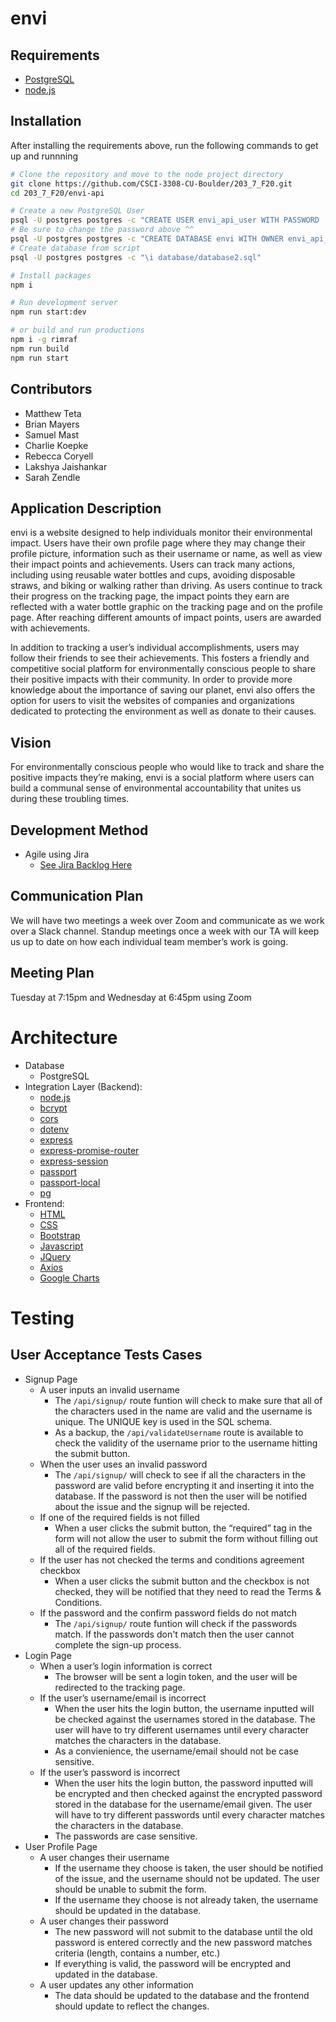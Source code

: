 # envi

## Requirements

- [PostgreSQL](https://www.postgresql.org/download/)
- [node.js](https://nodejs.org/en/)

## Installation

After installing the requirements above, run the following commands to get up and runnning

```sh
# Clone the repository and move to the node project directory
git clone https://github.com/CSCI-3308-CU-Boulder/203_7_F20.git
cd 203_7_F20/envi-api

# Create a new PostgreSQL User
psql -U postgres postgres -c "CREATE USER envi_api_user WITH PASSWORD 'password';"
# Be sure to change the password above ^^
psql -U postgres postgres -c "CREATE DATABASE envi WITH OWNER envi_api_user;"
# Create database from script
psql -U postgres postgres -c "\i database/database2.sql"

# Install packages
npm i

# Run development server
npm run start:dev

# or build and run productions
npm i -g rimraf
npm run build
npm run start
```

## Contributors

- Matthew Teta
- Brian Mayers
- Samuel Mast
- Charlie Koepke
- Rebecca Coryell
- Lakshya Jaishankar
- Sarah Zendle

## Application Description

envi is a website designed to help individuals monitor their environmental impact. Users have their own profile page where they may change their profile picture, information such as their username or name, as well as view their impact points and achievements. Users can track many actions, including using reusable water bottles and cups, avoiding disposable straws, and biking or walking rather than driving. As users continue to track their progress on the tracking page, the impact points they earn are reflected with a water bottle graphic on the tracking page and on the profile page. After reaching different amounts of impact points, users are awarded with achievements. 

In addition to tracking a user’s individual accomplishments, users may follow their friends to see their achievements. This fosters a friendly and competitive social platform for environmentally conscious people to share their positive impacts with their community. In order to provide more knowledge about the importance of saving our planet, envi also offers the option for users to visit the websites of companies and organizations dedicated to protecting the environment as well as donate to their causes.

## Vision

For environmentally conscious people who would like to track and share the positive impacts they’re making, envi is a social platform where users can build a communal sense of environmental accountability that unites us during these troubling times.

## Development Method

- Agile using Jira
  - [See Jira Backlog Here](https://envi-203-7-csci3308.atlassian.net/jira/software/projects/EC/boards/1/backlog)

## Communication Plan

We will have two meetings a week over Zoom and communicate as we work over a Slack channel. Standup meetings once a week with our TA will keep us up to date on how each individual team member’s work is going.

## Meeting Plan

Tuesday at 7:15pm and Wednesday at 6:45pm using Zoom

# Architecture

- Database
  - PostgreSQL
- Integration Layer (Backend):
  - [node.js](https://nodejs.org/en/)
  - [bcrypt](https://www.npmjs.com/package/bcrypt)
  - [cors](https://www.npmjs.com/package/cors)
  - [dotenv](https://www.npmjs.com/package/dotenv)
  - [express](https://www.npmjs.com/package/express)
  - [express-promise-router](https://www.npmjs.com/package/express-promise-router)
  - [express-session](https://www.npmjs.com/package/express-session)
  - [passport](https://www.npmjs.com/package/passport)
  - [passport-local](https://www.npmjs.com/package/passport-local)
  - [pg](https://www.npmjs.com/package/pg)
- Frontend:
  - [HTML](https://developer.mozilla.org/en-US/docs/Web/HTML)
  - [CSS](https://developer.mozilla.org/en-US/docs/Web/CSS)
  - [Bootstrap](https://getbootstrap.com/)
  - [Javascript](https://developer.mozilla.org/en-US/docs/Web/JavaScript)
  - [JQuery](https://www.npmjs.com/package/jquery)
  - [Axios](https://www.npmjs.com/package/axios)
  - [Google Charts](https://developers.google.com/chart/interactive/docs/gallery/piechart)

# Testing
## User Acceptance Tests Cases

- Signup Page
  - A user inputs an invalid username
    - The ```/api/signup/``` route funtion will check to make sure that all of the characters used in the name are valid and the username is unique. The UNIQUE key is used in the SQL schema.
    - As a backup, the ```/api/validateUsername``` route is available to check the validity of the username prior to the username hitting the submit button.
  - When the user uses an invalid password
    - The ```/api/signup/``` will check to see if all the characters in the password are valid before encrypting it and inserting it into the database. If the password is not then the user will be notified about the issue and the signup will be rejected. 
  - If one of the required fields is not filled
    - When a user clicks the submit button, the “required” tag in the form will not allow the user to submit the form without filling out all of the required fields.
  - If the user has not checked the terms and conditions agreement checkbox
    - When a user clicks the submit button and the checkbox is not checked, they will be notified that they need to read the Terms & Conditions.
  - If the password and the confirm password fields do not match
    - The ```/api/signup/``` route funtion will check if the passwords match. If the passwords don't match then the user cannot complete the sign-up process.
- Login Page
  - When a user’s login information is correct
    - The browser will be sent a login token, and the user will be redirected to the tracking page.
  - If the user’s username/email is incorrect
    - When the user hits the login button, the username inputted will be checked against the usernames stored in the database. The user will have to try different usernames until every character matches the characters in the database.
    - As a convienience, the username/email should not be case sensitive.
  - If the user’s password is incorrect
    - When the user hits the login button, the password inputted will be encrypted and then checked against the encrypted password stored in the database for the username/email given. The user will have to try different passwords until every character matches the characters in the database.
    - The passwords are case sensitive.
- User Profile Page
  - A user changes their username
    - If the username they choose is taken, the user should be notified of the issue, and the username should not be updated. The user should be unable to submit the form.
    - If the username they choose is not already taken, the username should be updated in the database.
  - A user changes their password
    - The new password will not submit to the database until the old password is entered correctly and the new password matches criteria (length, contains a number, etc.)
    - If everything is valid, the password will be encrypted and updated in the database.
  - A user updates any other information
    - The data should be updated to the database and the frontend should update to reflect the changes.
